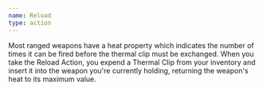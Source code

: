 ```yaml
---
name: Reload
type: action
---
```

Most ranged weapons have a heat property which indicates the number of times it can be fired before the thermal clip
must be exchanged. When you take the Reload Action, you expend a Thermal Clip from your inventory and insert it into
the weapon you're currently holding, returning the weapon's heat to its maximum value.
